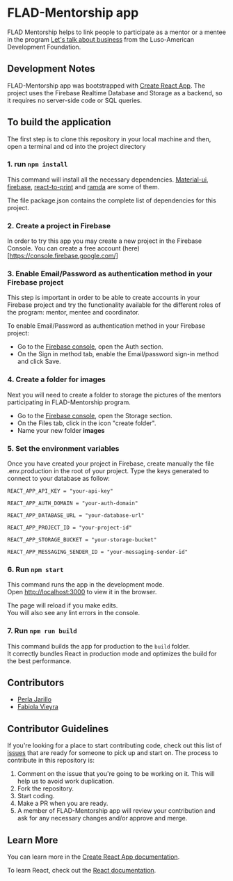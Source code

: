 # FLAD-Mentorship app

FLAD Mentorship helps to link people to participate as a mentor or a mentee in the program [Let's talk about business](https://www.flad.pt/en/lets-talk-about-business/) from the Luso-American Development Foundation.

## Development Notes

FLAD-Mentorship app was bootstrapped with [Create React App](https://github.com/facebook/create-react-app). The project uses the Firebase Realtime Database and Storage as a backend, so it requires no server-side code or SQL queries.

## To build the application

The first step is to clone this repository in your local machine and then, open a terminal and cd into the project directory

### 1. run `npm install`

This command will install all the necessary dependencies. [Material-ui](https://github.com/mui-org/material-ui), [firebase](https://github.com/firebase/), [react-to-print](https://www.npmjs.com/package/react-to-print) and [ramda](https://github.com/ramda/ramda) are some of them.

The file package.json contains the complete list of dependencies for this project.

### 2. Create a project in Firebase

In order to try this app you may create a new project in the Firebase Console. You can create a free account (here) [https://console.firebase.google.com/]

### 3. Enable Email/Password as authentication method in your Firebase project

This step is important in order to be able to create accounts in your Firebase project and try the functionality available for the different roles of the program: mentor, mentee and coordinator.

To enable Email/Password as authentication method in your Firebase project:

- Go to the [Firebase console](https://console.firebase.google.com/), open the Auth section.
- On the Sign in method tab, enable the Email/password sign-in method and click Save.

### 4. Create a folder for images

Next you will need to create a folder to storage the pictures of the mentors participating in FLAD-Mentorship program.

- Go to the [Firebase console](https://console.firebase.google.com/), open the Storage section.
- On the Files tab, click in the icon "create folder".
- Name your new folder **images**

### 5. Set the environment variables

Once you have created your project in Firebase, create manually the file .env.production in the root of your project. Type the keys generated to connect to your database as follow:

`REACT_APP_API_KEY = "your-api-key"`

`REACT_APP_AUTH_DOMAIN = "your-auth-domain"`

`REACT_APP_DATABASE_URL = "your-database-url"`

`REACT_APP_PROJECT_ID = "your-project-id"`

`REACT_APP_STORAGE_BUCKET = "your-storage-bucket"`

`REACT_APP_MESSAGING_SENDER_ID = "your-messaging-sender-id"`

### 6. Run `npm start`

This command runs the app in the development mode.<br>
Open [http://localhost:3000](http://localhost:3000) to view it in the browser.

The page will reload if you make edits.<br>
You will also see any lint errors in the console.

### 7. Run `npm run build`

This command builds the app for production to the `build` folder.<br>
It correctly bundles React in production mode and optimizes the build for the best performance.

## Contributors

- [Perla Jarillo](https://github.com/perlajarillo)
- [Fabiola Vieyra](https://github.com/Fa-v)

## Contributor Guidelines

If you're looking for a place to start contributing code, check out this list of [issues](https://github.com/perlajarillo/flad-mentorship/labels/help%20wanted) that are ready for someone to pick up and start on. The process to contribute in this repository is:

1. Comment on the issue that you're going to be working on it. This will help us to avoid work duplication.
2. Fork the repository.
3. Start coding.
4. Make a PR when you are ready.
5. A member of FLAD-Mentorship app will review your contribution and ask for any necessary changes and/or approve and merge.

## Learn More

You can learn more in the [Create React App documentation](https://facebook.github.io/create-react-app/docs/getting-started).

To learn React, check out the [React documentation](https://reactjs.org/).
